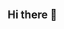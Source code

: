 ## Hi there 👋

<!--
**SmartStacksAi/SmartStacksAi** is a ✨ _special_ ✨ repository because its `README.md` (this file) appears on your GitHub profile.

Here are some ideas to get you started:

- 🔭 I’m currently working on creating a website
- 🌱 I’m currently learning with Ai
- 👯 I’m looking to collaborate on anything and everything ...
- # SmartStacks AI Website

Official website for SmartStacks AI - helping businesses build once and automate the rest.

## About This Repository

This repository contains the source code for the SmartStacks AI website, a React-based site showcasing automation solutions, products, and services designed to help businesses streamline their operations.

## Website Features

- Modern, responsive design with teal and gold branding
- Product showcase with e-commerce capabilities
- Blog section for content marketing
- Tools recommendation section for affiliate marketing
- Contact page with booking calendar integration
- Newsletter signup for lead generation

## Live Website

The website is currently deployed at: https://iueqsoap.manus.space

## Editing the Website

To make changes to the website:

1. Clone this repository to your local machine
2. Navigate to the project directory
3. Install dependencies with `npm install`
4. Make your desired changes to the files in the `src` directory
5. Test your changes locally with `npm run dev`
6. Build the production version with `npm run build`
7. Deploy the contents of the `dist` directory

## File Structure

- `/src/pages/` - Individual page components
- `/src/components/` - Reusable components (header, footer, etc.)
- `/public/images/` - Image assets
- `/dist/` - Production build files

## Contact

For questions or support, please contact hello@smartstacksai.com

